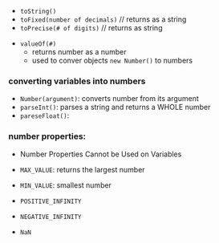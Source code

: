 <!-- // returns number as a string -->
- `toString()`
- `toFixed(number of decimals)` // returns as a string
- `toPrecise(# of digits)` // returns as string

<!-- // returns number as a number -->
- `valueOf(#)`
    - returns number as a number
    - used to conver objects `new Number()` to numbers


### converting variables into numbers
- `Number(argument)`: converts number from its argument
- `parseInt()`: parses a string and returns a WHOLE number
- `pareseFloat()`: 

### number properties: 
- Number Properties Cannot be Used on Variables

- `MAX_VALUE`: returns the largest number
- `MIN_VALUE`: smallest number
- `POSITIVE_INFINITY`
- `NEGATIVE_INFINITY`
- `NaN`